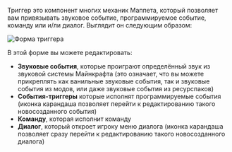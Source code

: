 Триггер это компонент многих механик Маппета, который позволяет вам привязывать звуковое событие, программируемое событие, команду или и/ли диалог. Выглядит он следующим образом:

![Форма триггера](https://i.imgur.com/9A0sUqn.png)

В этой форме вы можете редактировать:

* **Звуковые события**, которые проиграют определённый звук из звуковой системы Майнкрафта (это означает, что вы можете прикреплять как ванильные звуковые события, так и звуковые события из модов, или даже звуковые события из ресурспаков)
* **События-триггеры** которые исполнят программируемые события (иконка карандаша позволяет перейти к редактированию такого новосозданного события)
* **Команду**, которая исполнит команду
* **Диалог**, который откроет игроку меню диалога (иконка карандаша позволяет сразу перейти к редактированию такого новосозданного диалога)
